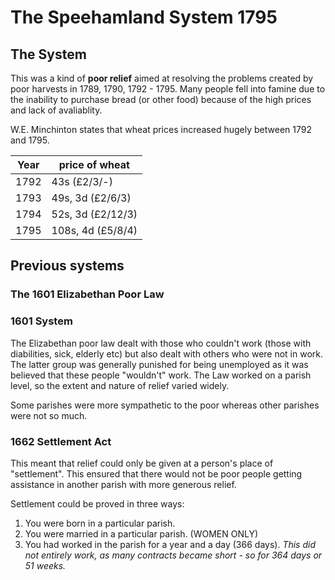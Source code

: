# The Speehamland System 1795

## The System
This was a kind of __poor relief__ aimed at resolving the problems created by poor harvests in 1789, 1790, 1792 - 1795. Many people fell into famine due to the inability to purchase bread (or other food) because of the high prices and lack of avaliablity.

W.E. Minchinton states that wheat prices increased hugely between 1792 and 1795.

|Year|price of wheat|
|----|---------------|
|1792| 43s (£2/3/-)|
|1793|49s, 3d (£2/6/3)|
|1794|52s, 3d (£2/12/3)|
|1795|108s, 4d (£5/8/4)|

## Previous systems

### The 1601 Elizabethan Poor Law

### 1601 System
The Elizabethan poor law dealt with those who couldn't work (those with diabilities, sick, elderly etc) but also dealt with others who were not in work. The latter group was generally punished for being unemployed as it was believed that these people "wouldn't" work. The Law worked on a parish level, so the extent and nature of relief varied widely.

Some parishes were more sympathetic to the poor whereas other parishes were not so much. 

### 1662 Settlement Act

This meant that relief could only be given at a person's place of "settlement". This ensured that there would not be poor people getting assistance in another parish with more generous relief. 

Settlement could be proved in three ways:
1. You were born in a particular parish.
2. You were married in a particular parish. (WOMEN ONLY)
3. You had worked in the parish for a year and a day (366 days). 
    _This did not entirely work, as many contracts became short - so for 364 days or 51 weeks._ 

